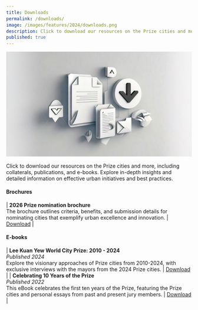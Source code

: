 ```yaml
---
title: Downloads
permalink: /downloads/
image: /images/features/2024/downloads.png
description: Click to download our resources on the Prize cities and more, including collaterals, publications, and e-books. Explore in-depth insights and detailed information on effective urban initiatives and best practices.
published: true
---
```


![Downloads](/images/features/2024/downloads.png)

Click to download our resources on the Prize cities and more, including collaterals, publications, and e-books. Explore in-depth insights and detailed information on effective urban initiatives and best practices. 

#### **Brochures**

| **2026 Prize nomination brochure** <br> The brochure outlines criteria, benefits, and submission details for nominating cities that exemplify urban excellence and innovation. | [Download](/documents/2026-prize.pdf) |

#### **E-books**

| **Lee Kuan Yew World City Prize: 2010 - 2024** <br> _Published 2024_ <br> Explore the visionary approaches of Prize cities from 2010-2024, with exclusive interviews with the mayors from the 2024 Prize cities. | [Download](/documents/worldcityprize-2024.pdf) |
| **Celebrating 10 Years of the Prize** <br> _Published 2022_ <br> This eBook celebrates the first ten years of the Prize, featuring the Prize cities and personal essays from past and present jury members. | [Download](/documents/Celebrating-Ten-Years-of-the-Prize.pdf) |
